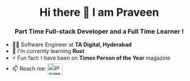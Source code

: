 <h1 align="center"> Hi there 👋 I am Praveen</h1>

<h3 align="center">Part Time Full-stack Developer and a Full Time Learner !</h3>

- 🦸‍♂️ Software Engineer at **TA Digital, Hyderabad**
- 🌱 I'm currently learning **Rust**
- ⚡ Fun fact: I have been on **Times Person of the Year** magazine
- 📫 Reach me: 
<a href="https://www.linkedin.com/in/praviin/" target="_blank" rel="noreferrer noopener"><img align="center" src="https://raw.githubusercontent.com/rahuldkjain/github-profile-readme-generator/master/src/images/icons/Social/linked-in-alt.svg" alt="praveen-kumar" height="30" width="40" /></a>

